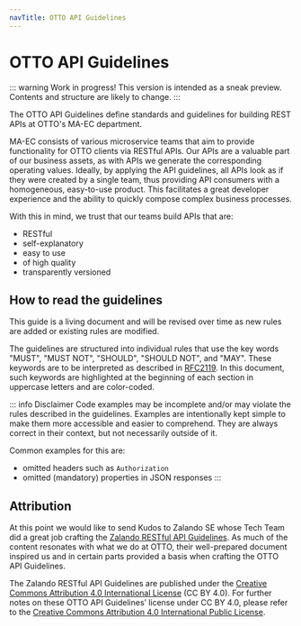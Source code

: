 ```yaml
---
navTitle: OTTO API Guidelines
---
```


# OTTO API Guidelines

::: warning Work in progress!
This version is intended as a sneak preview. Contents and structure are likely to change.
:::

The OTTO API Guidelines define standards and guidelines for building REST APIs at OTTO's MA-EC department.

MA-EC consists of various microservice teams that aim to provide functionality for OTTO clients via RESTful APIs.
Our APIs are a valuable part of our business assets, as with APIs we generate the corresponding operating values.
Ideally, by applying the API guidelines, all APIs look as if they were created by a single team, thus providing API consumers with a homogeneous, easy-to-use product.
This facilitates a great developer experience and the ability to quickly compose complex business processes.

With this in mind, we trust that our teams build APIs that are:

- RESTful
- self-explanatory
- easy to use
- of high quality
- transparently versioned

## How to read the guidelines

This guide is a living document and will be revised over time as new rules are added or existing rules are modified.

The guidelines are structured into individual rules that use the key words "MUST", "MUST NOT", "SHOULD", "SHOULD NOT", and "MAY".
These keywords are to be interpreted as described in [RFC2119](https://www.ietf.org/rfc/rfc2119.txt).
In this document, such keywords are highlighted at the beginning of each section in uppercase letters and are color-coded.

::: info Disclaimer
Code examples may be incomplete and/or may violate the rules described in the guidelines. Examples are intentionally kept simple to make them more accessible and easier to comprehend. They are always correct in their context, but not necessarily outside of it.

Common examples for this are:

- omitted headers such as `Authorization`
- omitted (mandatory) properties in JSON responses
  :::

## Attribution

At this point we would like to send Kudos to Zalando SE whose Tech Team did a great job crafting the [Zalando RESTful API Guidelines](https://opensource.zalando.com/restful-api-guidelines/#).
As much of the content resonates with what we do at OTTO, their well-prepared document inspired us and in certain parts provided a basis when crafting the OTTO API Guidelines.

The Zalando RESTful API Guidelines are published under the [Creative Commons Attribution 4.0 International License](https://github.com/zalando/restful-api-guidelines/blob/master/LICENSE) (CC BY 4.0). For further notes on these OTTO API Guidelines’ license under CC BY 4.0, please refer to the [Creative Commons Attribution 4.0 International Public License](https://creativecommons.org/licenses/by/4.0/legalcode).
